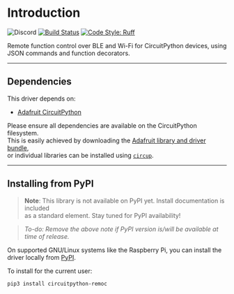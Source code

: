 # Introduction

![Discord](https://img.shields.io/discord/327254708534116352.svg)
[![Build Status](https://github.com/ourpxi/CircuitPython_remoc/workflows/Build%20CI/badge.svg)](https://github.com/ourpxi/CircuitPython_remoc/actions)
[![Code Style: Ruff](https://img.shields.io/endpoint?url=https://raw.githubusercontent.com/astral-sh/ruff/main/assets/badge/v2.json)](https://github.com/astral-sh/ruff)

Remote function control over BLE and Wi-Fi for CircuitPython devices, using JSON commands and function decorators.

---

## Dependencies

This driver depends on:

- [Adafruit CircuitPython](https://github.com/adafruit/circuitpython)

Please ensure all dependencies are available on the CircuitPython filesystem.  
This is easily achieved by downloading the [Adafruit library and driver bundle](https://circuitpython.org/libraries),  
or individual libraries can be installed using [`circup`](https://github.com/adafruit/circup).

---

## Installing from PyPI

> **Note**: This library is not available on PyPI yet. Install documentation is included  
as a standard element. Stay tuned for PyPI availability!

> *To-do: Remove the above note if PyPI version is/will be available at time of release.*

On supported GNU/Linux systems like the Raspberry Pi, you can install the driver locally from [PyPI](https://pypi.org/project/circuitpython-remoc/).

To install for the current user:

```sh
pip3 install circuitpython-remoc
